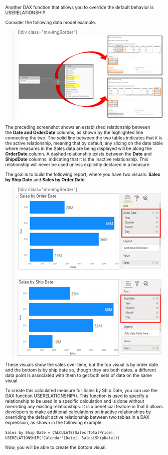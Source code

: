 Another DAX function that allows you to override the default behavior is USERELATIONSHIP.

Consider the following data model example.

> [!div class="mx-imgBorder"]
> [![Screenshot of relationships](../media/02-manage-relationships-ss.png)](../media/02-manage-relationships-ss.png#lightbox)

The preceding screenshot shows an established relationship between the **Date **and** OrderDate** columns, as shown by the highlighted line connecting the two. The solid line between the two tables indicates that it is the active relationship, meaning that by default, any slicing on the date table where measures in the Sales data are being displayed will be along the **OrderDate** column. A dashed relationship exists between the **Date** and **ShipdDate** columns, indicating that it is the inactive relationship. This relationship will never be used unless explicitly declared in a measure.

The goal is to build the following report, where you have two visuals: **Sales by Ship Date** and **Sales by Order Date**.

> [!div class="mx-imgBorder"]
> [![Screenshot of building visuals with role-playing dimensions](../media/02-two-visuals-with-use-relationship-ssm.png)](../media/02-two-visuals-with-use-relationship-ssm.png#lightbox)

These visuals show the sales over time, but the top visual is by order date and the bottom is by ship date so, though they are both dates, a different data point is associated with them to get both sets of data on the same visual.

To create this calculated measure for Sales by Ship Date, you can use the DAX function USERELATIONSHIP(). This function is used to specify a relationship to be used in a specific calculation and is done without overriding any existing relationships. It is a beneficial feature in that it allows developers to make additional calculations on inactive relationships by overriding the default active relationship between two tables in a DAX expression, as shown in the following example:

```Sales by Ship Date = CALCULATE(Sales[TotalPrice], USERELATIONSHIP('Calendar'[Date], Sales[ShipDate]))``` 

Now, you will be able to create the bottom visual.
